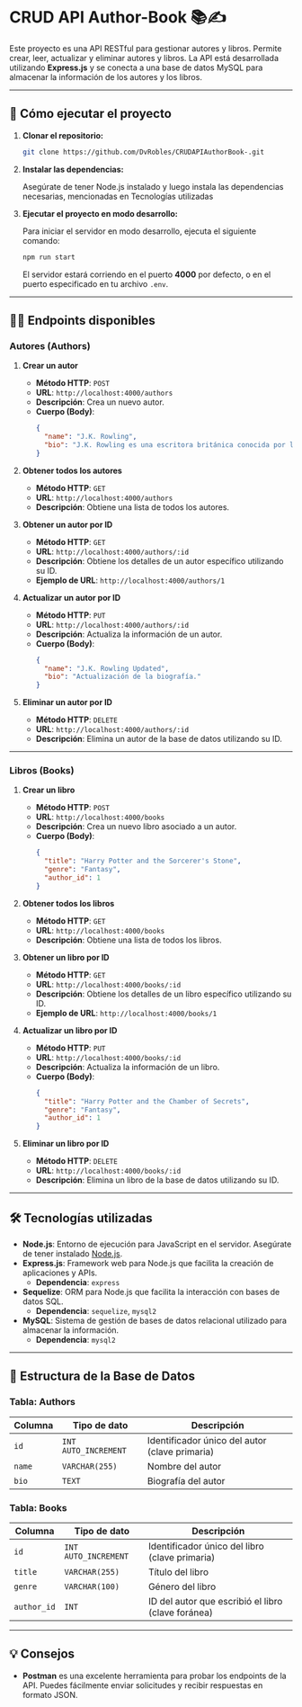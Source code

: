 # CRUD API Author-Book 📚✍️

Este proyecto es una API RESTful para gestionar autores y libros. Permite crear, leer, actualizar y eliminar autores y libros. La API está desarrollada utilizando **Express.js** y se conecta a una base de datos MySQL para almacenar la información de los autores y los libros.

---

## 🚀 **Cómo ejecutar el proyecto**

1. **Clonar el repositorio:**

   ```bash
   git clone https://github.com/DvRobles/CRUDAPIAuthorBook-.git
   ```

2. **Instalar las dependencias:**

   Asegúrate de tener Node.js instalado y luego instala las dependencias necesarias, mencionadas en Tecnologías utilizadas

3. **Ejecutar el proyecto en modo desarrollo:**

   Para iniciar el servidor en modo desarrollo, ejecuta el siguiente comando:

   ```bash
   npm run start
   ```

   El servidor estará corriendo en el puerto **4000** por defecto, o en el puerto especificado en tu archivo `.env`.

---

## 🧑‍💻 **Endpoints disponibles**

### **Autores (Authors)**

1. **Crear un autor**
   - **Método HTTP**: `POST`
   - **URL**: `http://localhost:4000/authors`
   - **Descripción**: Crea un nuevo autor.
   - **Cuerpo (Body)**:
     ```json
     {
       "name": "J.K. Rowling",
       "bio": "J.K. Rowling es una escritora británica conocida por la saga de Harry Potter."
     }
     ```

2. **Obtener todos los autores**
   - **Método HTTP**: `GET`
   - **URL**: `http://localhost:4000/authors`
   - **Descripción**: Obtiene una lista de todos los autores.

3. **Obtener un autor por ID**
   - **Método HTTP**: `GET`
   - **URL**: `http://localhost:4000/authors/:id` 
   - **Descripción**: Obtiene los detalles de un autor específico utilizando su ID.
   - **Ejemplo de URL**: `http://localhost:4000/authors/1`

4. **Actualizar un autor por ID**
   - **Método HTTP**: `PUT`
   - **URL**: `http://localhost:4000/authors/:id`
   - **Descripción**: Actualiza la información de un autor.
   - **Cuerpo (Body)**:
     ```json
     {
       "name": "J.K. Rowling Updated",
       "bio": "Actualización de la biografía."
     }
     ```

5. **Eliminar un autor por ID**
   - **Método HTTP**: `DELETE`
   - **URL**: `http://localhost:4000/authors/:id`
   - **Descripción**: Elimina un autor de la base de datos utilizando su ID.

---

### **Libros (Books)**

1. **Crear un libro**
   - **Método HTTP**: `POST`
   - **URL**: `http://localhost:4000/books`
   - **Descripción**: Crea un nuevo libro asociado a un autor.
   - **Cuerpo (Body)**:
     ```json
     {
       "title": "Harry Potter and the Sorcerer's Stone",
       "genre": "Fantasy",
       "author_id": 1
     }
     ```

2. **Obtener todos los libros**
   - **Método HTTP**: `GET`
   - **URL**: `http://localhost:4000/books`
   - **Descripción**: Obtiene una lista de todos los libros.

3. **Obtener un libro por ID**
   - **Método HTTP**: `GET`
   - **URL**: `http://localhost:4000/books/:id`
   - **Descripción**: Obtiene los detalles de un libro específico utilizando su ID.
   - **Ejemplo de URL**: `http://localhost:4000/books/1`

4. **Actualizar un libro por ID**
   - **Método HTTP**: `PUT`
   - **URL**: `http://localhost:4000/books/:id`
   - **Descripción**: Actualiza la información de un libro.
   - **Cuerpo (Body)**:
     ```json
     {
       "title": "Harry Potter and the Chamber of Secrets",
       "genre": "Fantasy",
       "author_id": 1
     }
     ```

5. **Eliminar un libro por ID**
   - **Método HTTP**: `DELETE`
   - **URL**: `http://localhost:4000/books/:id`
   - **Descripción**: Elimina un libro de la base de datos utilizando su ID.

---

## 🛠 **Tecnologías utilizadas**

- **Node.js**: Entorno de ejecución para JavaScript en el servidor. Asegúrate de tener instalado [Node.js](https://nodejs.org/).
- **Express.js**: Framework web para Node.js que facilita la creación de aplicaciones y APIs. 
  - **Dependencia**: `express`
- **Sequelize**: ORM para Node.js que facilita la interacción con bases de datos SQL. 
  - **Dependencia**: `sequelize`, `mysql2`
- **MySQL**: Sistema de gestión de bases de datos relacional utilizado para almacenar la información.
  - **Dependencia**: `mysql2`

---

## 📄 **Estructura de la Base de Datos**

### **Tabla: Authors**

| Columna | Tipo de dato | Descripción |
| --- | --- | --- |
| `id` | `INT AUTO_INCREMENT` | Identificador único del autor (clave primaria) |
| `name` | `VARCHAR(255)` | Nombre del autor |
| `bio` | `TEXT` | Biografía del autor |

### **Tabla: Books**

| Columna | Tipo de dato | Descripción |
| --- | --- | --- |
| `id` | `INT AUTO_INCREMENT` | Identificador único del libro (clave primaria) |
| `title` | `VARCHAR(255)` | Título del libro |
| `genre` | `VARCHAR(100)` | Género del libro |
| `author_id` | `INT` | ID del autor que escribió el libro (clave foránea) |

---

## 💡 **Consejos**

- **Postman** es una excelente herramienta para probar los endpoints de la API. Puedes fácilmente enviar solicitudes y recibir respuestas en formato JSON.
